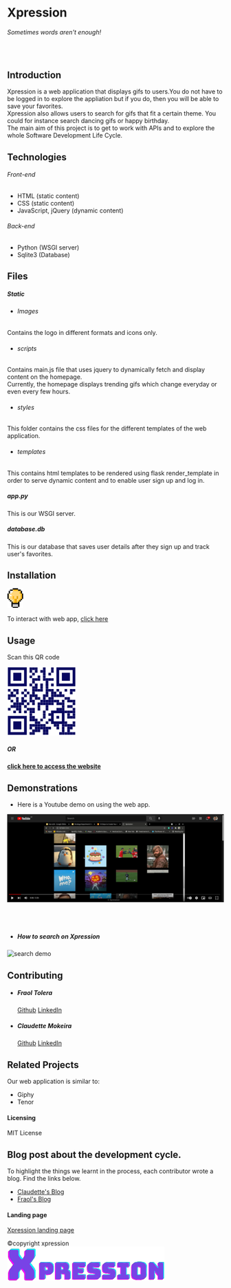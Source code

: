 # Xpression

###### Sometimes words aren't enough!
<br>

## Introduction

Xpression is a web application that displays gifs to users.You do not have to be logged in to explore the appliation but if you do, then you will be able to save your favorites.<br>
Xpression also allows users to search for gifs that fit a certain theme. You could for instance search dancing gifs or happy birthday. <br>
The main aim of this project is to get to work with APIs and to explore the whole Software Development Life Cycle.

## Technologies
###### Front-end
- HTML (static content)
- CSS (static content)
- JavaScript, jQuery (dynamic content)
###### Back-end
- Python (WSGI server)
- Sqlite3 (Database)

## Files
##### Static
- ###### Images
Contains the logo in different formats and icons only.
- ###### scripts
Contains main.js file that uses jquery to dynamically fetch and display content on the homepage.<br>
Currently, the homepage displays trending gifs which change everyday or even every few hours.
- ###### styles
This folder contains the css files for the different templates of the web application.
- ###### templates
This contains html templates to be rendered using flask render_template in order to serve dynamic content and to enable user sign up and log in.

##### app.py
This is our WSGI server. 

##### database.db
This is our database that saves user details after they sign up and track user's favorites.

## Installation
<img src="static\Images\light.png"/>

To interact with web app, [click here](https://expression.rocks/)

## Usage
Scan this QR code

<img src="static\Images\expression_scan_qr code.png" width="160" height=auto>

##### OR

**[click here to access the website](https://expression.rocks/)**

## Demonstrations
- Here is a Youtube demo on using the web app.

[<img src="static\Images\Youtube_screenshot.png"/>](https://www.youtube.com/watch?v=MgIZWGZnXgE)

<br>
<br>

- ##### How to search on Xpression
<img src="static\Images\Xpression -search_demo_Trimmed.gif" alt="search demo">

## Contributing
- ##### Fraol Tolera
    [Github](https://github.com/Fraol123) [LinkedIn](https://github.com/Fraol123)

- ##### Claudette Mokeira
    [Github](https://github.com/keira-claudette) [LinkedIn](https://www.linkedin.com/in/claudette-mokeira/)


## Related Projects
Our web application is similar to:
- Giphy
- Tenor

#### Licensing
MIT License

## Blog post about the development cycle.
To highlight the things we learnt in the process, each contributor wrote a blog. Find the links below.
- [Claudette's Blog]()
- [Fraol's Blog]()

#### Landing page
[Xpression landing page](https://claudettekeira.wixsite.com/xpression-landing)

&copy;copyright xpression
<br>
<img src="static\Images\xpress_it-clear-bg-cropped.png">

